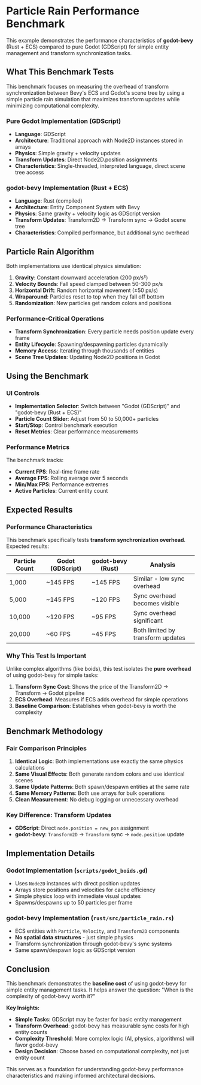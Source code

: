 # Particle Rain Performance Benchmark

This example demonstrates the performance characteristics of **godot-bevy** (Rust + ECS) compared to pure Godot (GDScript) for simple entity management and transform synchronization tasks.

## What This Benchmark Tests

This benchmark focuses on measuring the overhead of transform synchronization between Bevy's ECS and Godot's scene tree by using a simple particle rain simulation that maximizes transform updates while minimizing computational complexity.

### Pure Godot Implementation (GDScript)
- **Language**: GDScript
- **Architecture**: Traditional approach with Node2D instances stored in arrays
- **Physics**: Simple gravity + velocity updates
- **Transform Updates**: Direct Node2D.position assignments
- **Characteristics**: Single-threaded, interpreted language, direct scene tree access

### godot-bevy Implementation (Rust + ECS)
- **Language**: Rust (compiled)
- **Architecture**: Entity Component System with Bevy
- **Physics**: Same gravity + velocity logic as GDScript version
- **Transform Updates**: Transform2D → Transform sync → Godot scene tree
- **Characteristics**: Compiled performance, but additional sync overhead

## Particle Rain Algorithm

Both implementations use identical physics simulation:

1. **Gravity**: Constant downward acceleration (200 px/s²)
2. **Velocity Bounds**: Fall speed clamped between 50-300 px/s
3. **Horizontal Drift**: Random horizontal movement (±50 px/s)
4. **Wraparound**: Particles reset to top when they fall off bottom
5. **Randomization**: New particles get random colors and positions

### Performance-Critical Operations

- **Transform Synchronization**: Every particle needs position update every frame
- **Entity Lifecycle**: Spawning/despawning particles dynamically
- **Memory Access**: Iterating through thousands of entities
- **Scene Tree Updates**: Updating Node2D positions in Godot

## Using the Benchmark

### UI Controls

- **Implementation Selector**: Switch between "Godot (GDScript)" and "godot-bevy (Rust + ECS)"
- **Particle Count Slider**: Adjust from 50 to 50,000+ particles
- **Start/Stop**: Control benchmark execution
- **Reset Metrics**: Clear performance measurements

### Performance Metrics

The benchmark tracks:
- **Current FPS**: Real-time frame rate
- **Average FPS**: Rolling average over 5 seconds
- **Min/Max FPS**: Performance extremes
- **Active Particles**: Current entity count

## Expected Results

### Performance Characteristics

This benchmark specifically tests **transform synchronization overhead**. Expected results:

| Particle Count | Godot (GDScript) | godot-bevy (Rust) | Analysis |
|----------------|------------------|-------------------|----------|
| 1,000         | ~145 FPS         | ~145 FPS          | Similar - low sync overhead |
| 5,000         | ~145 FPS         | ~120 FPS          | Sync overhead becomes visible |
| 10,000        | ~120 FPS         | ~95 FPS           | Sync overhead significant |
| 20,000        | ~60 FPS          | ~45 FPS           | Both limited by transform updates |

### Why This Test Is Important

Unlike complex algorithms (like boids), this test isolates the **pure overhead** of using godot-bevy for simple tasks:

1. **Transform Sync Cost**: Shows the price of the Transform2D → Transform → Godot pipeline
2. **ECS Overhead**: Measures if ECS adds overhead for simple operations
3. **Baseline Comparison**: Establishes when godot-bevy is worth the complexity

## Benchmark Methodology

### Fair Comparison Principles

1. **Identical Logic**: Both implementations use exactly the same physics calculations
2. **Same Visual Effects**: Both generate random colors and use identical scenes
3. **Same Update Patterns**: Both spawn/despawn entities at the same rate
4. **Same Memory Patterns**: Both use arrays for bulk operations
5. **Clean Measurement**: No debug logging or unnecessary overhead

### Key Difference: Transform Updates

- **GDScript**: Direct `node.position = new_pos` assignment
- **godot-bevy**: `Transform2D` → `Transform` sync → `node.position` update

## Implementation Details

### Godot Implementation (`scripts/godot_boids.gd`)
- Uses `Node2D` instances with direct position updates
- Arrays store positions and velocities for cache efficiency  
- Simple physics loop with immediate visual updates
- Spawns/despawns up to 50 particles per frame

### godot-bevy Implementation (`rust/src/particle_rain.rs`)
- ECS entities with `Particle`, `Velocity`, and `Transform2D` components
- **No spatial data structures** - just simple physics
- Transform synchronization through godot-bevy's sync systems
- Same spawn/despawn logic as GDScript version

## Conclusion

This benchmark demonstrates the **baseline cost** of using godot-bevy for simple entity management tasks. It helps answer the question: "When is the complexity of godot-bevy worth it?"

**Key Insights:**
- **Simple Tasks**: GDScript may be faster for basic entity management
- **Transform Overhead**: godot-bevy has measurable sync costs for high entity counts
- **Complexity Threshold**: More complex logic (AI, physics, algorithms) will favor godot-bevy
- **Design Decision**: Choose based on computational complexity, not just entity count

This serves as a foundation for understanding godot-bevy performance characteristics and making informed architectural decisions.